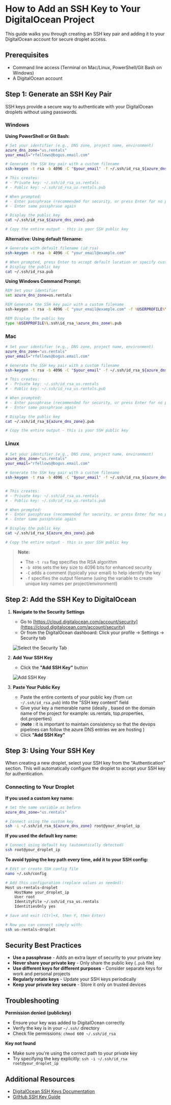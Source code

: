 # How to Add an SSH Key to Your DigitalOcean Project

This guide walks you through creating an SSH key pair and adding it to your DigitalOcean account for secure droplet access.

## Prerequisites

- Command line access (Terminal on Mac/Linux, PowerShell/Git Bash on Windows)
- A DigitalOcean account

## Step 1: Generate an SSH Key Pair

SSH keys provide a secure way to authenticate with your DigitalOcean droplets without using passwords.

### Windows

**Using PowerShell or Git Bash:**

```bash
# Set your identifier (e.g., DNS zone, project name, environment)
azure_dns_zone="us.rentals"
your_email="rfellows@bogus.email.com"

# Generate the SSH key pair with a custom filename
ssh-keygen -t rsa -b 4096 -C "$your_email" -f ~/.ssh/id_rsa_${azure_dns_zone}

# This creates:
# - Private key: ~/.ssh/id_rsa_us.rentals
# - Public key: ~/.ssh/id_rsa_us.rentals.pub

# When prompted:
# - Enter passphrase (recommended for security, or press Enter for no passphrase)
# - Enter same passphrase again

# Display the public key
cat ~/.ssh/id_rsa_${azure_dns_zone}.pub

# Copy the entire output - this is your SSH public key
```

**Alternative: Using default filename:**

```bash
# Generate with default filename (id_rsa)
ssh-keygen -t rsa -b 4096 -C "your_email@example.com"

# When prompted, press Enter to accept default location or specify custom path
# Display the public key
cat ~/.ssh/id_rsa.pub
```

**Using Windows Command Prompt:**

```cmd
REM Set your identifier
set azure_dns_zone=us.rentals

REM Generate the SSH key pair with a custom filename
ssh-keygen -t rsa -b 4096 -C "your_email@example.com" -f %USERPROFILE%\.ssh\id_rsa_%azure_dns_zone%

REM Display the public key
type %USERPROFILE%\.ssh\id_rsa_%azure_dns_zone%.pub
```

### Mac

```bash
# Set your identifier (e.g., DNS zone, project name, environment)
azure_dns_zone="us.rentals"
your_email="rfellows@bogus.email.com"

# Generate the SSH key pair with a custom filename
ssh-keygen -t rsa -b 4096 -C "$your_email" -f ~/.ssh/id_rsa_${azure_dns_zone}

# This creates:
# - Private key: ~/.ssh/id_rsa_us.rentals
# - Public key: ~/.ssh/id_rsa_us.rentals.pub

# When prompted:
# - Enter passphrase (recommended for security, or press Enter for no passphrase)
# - Enter same passphrase again

# Display the public key
cat ~/.ssh/id_rsa_${azure_dns_zone}.pub

# Copy the entire output - this is your SSH public key
```

### Linux

```bash
# Set your identifier (e.g., DNS zone, project name, environment)
azure_dns_zone="us.rentals"
your_email="rfellows@bogus.email.com"

# Generate the SSH key pair with a custom filename
ssh-keygen -t rsa -b 4096 -C "$your_email" -f ~/.ssh/id_rsa_${azure_dns_zone}


# This creates:
# - Private key: ~/.ssh/id_rsa_us.rentals
# - Public key: ~/.ssh/id_rsa_us.rentals.pub

# When prompted:
# - Enter passphrase (recommended for security, or press Enter for no passphrase)
# - Enter same passphrase again

# Display the public key
cat ~/.ssh/id_rsa_${azure_dns_zone}.pub

# Copy the entire output - this is your SSH public key
```

> **Note:**
> - The `-t rsa` flag specifies the RSA algorithm
> - `-b 4096` sets the key size to 4096 bits for enhanced security
> - `-C` adds a comment (typically your email) to help identify the key
> - `-f` specifies the output filename (using the variable to create unique key names per project/environment)

## Step 2: Add the SSH Key to DigitalOcean

1. **Navigate to the Security Settings**
   - Go to [https://cloud.digitalocean.com/account/security](https://cloud.digitalocean.com/account/security)
   - Or from the DigitalOcean dashboard: Click your profile → Settings → Security tab

   ![Select the Security Tab](SecurityTab.png)

2. **Add Your SSH Key**
   - Click the **"Add SSH Key"** button

   ![Add SSH Key](AddSSHKey.png)

3. **Paste Your Public Key**
   - Paste the entire contents of your public key (from `cat ~/.ssh/id_rsa.pub`) into the "SSH key content" field
   - Give your key a memorable name (ideally , based on the domain name of the project for example: us.rentals, top.properties, dot.properties)
    - (**note** : it is important to maintain consistency so that the devops pipelines can follow the azure DNS entries we are hosting )
   - Click **"Add SSH Key"**

## Step 3: Using Your SSH Key

When creating a new droplet, select your SSH key from the "Authentication" section. This will automatically configure the droplet to accept your SSH key for authentication.

### Connecting to Your Droplet

**If you used a custom key name:**

```bash
# Set the same variable as before
azure_dns_zone="us.rentals"

# Connect using the custom key
ssh -i ~/.ssh/id_rsa_${azure_dns_zone} root@your_droplet_ip
```

**If you used the default key name:**

```bash
# Connect using default key (automatically detected)
ssh root@your_droplet_ip
```

**To avoid typing the key path every time, add it to your SSH config:**

```bash
# Edit or create SSH config file
nano ~/.ssh/config

# Add this configuration (replace values as needed):
Host us-rentals-droplet
    HostName your_droplet_ip
    User root
    IdentityFile ~/.ssh/id_rsa_us.rentals
    IdentitiesOnly yes

# Save and exit (Ctrl+X, then Y, then Enter)

# Now you can connect simply with:
ssh us-rentals-droplet
```

## Security Best Practices

- **Use a passphrase** - Adds an extra layer of security to your private key
- **Never share your private key** - Only share the public key (`.pub` file)
- **Use different keys for different purposes** - Consider separate keys for work and personal projects
- **Regularly rotate keys** - Update your SSH keys periodically
- **Keep your private key secure** - Store it only on trusted devices

## Troubleshooting

**Permission denied (publickey)**
- Ensure your key was added to DigitalOcean correctly
- Verify the key is in your `~/.ssh/` directory
- Check file permissions: `chmod 600 ~/.ssh/id_rsa`

**Key not found**
- Make sure you're using the correct path to your private key
- Try specifying the key explicitly: `ssh -i ~/.ssh/id_rsa root@your_droplet_ip`

## Additional Resources

- [DigitalOcean SSH Keys Documentation](https://docs.digitalocean.com/products/droplets/how-to/add-ssh-keys/)
- [GitHub SSH Key Guide](https://docs.github.com/en/authentication/connecting-to-github-with-ssh)
